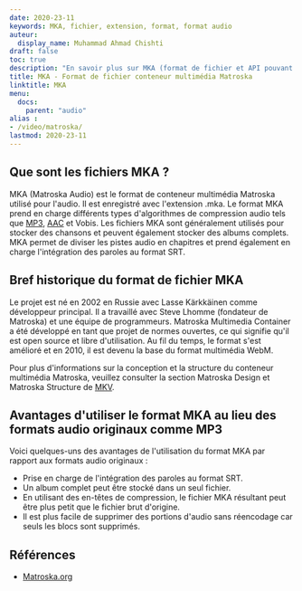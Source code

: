 ```yaml
---
date: 2020-23-11
keywords: MKA, fichier, extension, format, format audio
auteur:
  display_name: Muhammad Ahmad Chishti
draft: false
toc: true
description: "En savoir plus sur MKA (format de fichier et API pouvant ouvrir et créer des fichiers MKA."
title: MKA - Format de fichier conteneur multimédia Matroska
linktitle: MKA
menu:
  docs:
    parent: "audio"
alias :
- /video/matroska/
lastmod: 2020-23-11
---
```


## Que sont les fichiers MKA ? ##

MKA (Matroska Audio) est le format de conteneur multimédia Matroska utilisé pour l'audio. Il est enregistré avec l'extension .mka. Le format MKA prend en charge différents types d'algorithmes de compression audio tels que [MP3](/fr/audio/mp3/), [AAC](/fr/audio/aac/) et Vobis. Les fichiers MKA sont généralement utilisés pour stocker des chansons et peuvent également stocker des albums complets. MKA permet de diviser les pistes audio en chapitres et prend également en charge l'intégration des paroles au format SRT.

## Bref historique du format de fichier MKA

Le projet est né en 2002 en Russie avec Lasse Kärkkäinen comme développeur principal. Il a travaillé avec Steve Lhomme (fondateur de Matroska) et une équipe de programmeurs. Matroska Multimedia Container a été développé en tant que projet de normes ouvertes, ce qui signifie qu'il est open source et libre d'utilisation. Au fil du temps, le format s'est amélioré et en 2010, il est devenu la base du format multimédia WebM.

Pour plus d'informations sur la conception et la structure du conteneur multimédia Matroska, veuillez consulter la section Matroska Design et Matroska Structure de [MKV](/fr/video/mkv/).

## Avantages d'utiliser le format MKA au lieu des formats audio originaux comme MP3 ##

Voici quelques-uns des avantages de l'utilisation du format MKA par rapport aux formats audio originaux :

- Prise en charge de l'intégration des paroles au format SRT.
- Un album complet peut être stocké dans un seul fichier.
- En utilisant des en-têtes de compression, le fichier MKA résultant peut être plus petit que le fichier brut d'origine.
- Il est plus facile de supprimer des portions d'audio sans réencodage car seuls les blocs sont supprimés.

## Références ##

- [Matroska.org](https://www.matroska.org/)

